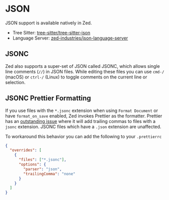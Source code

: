 # JSON

JSON support is available natively in Zed.

- Tree Sitter: [tree-sitter/tree-sitter-json](https://github.com/tree-sitter/tree-sitter-json)
- Language Server: [zed-industries/json-language-server](https://github.com/zed-industries/json-language-server)

## JSONC

Zed also supports a super-set of JSON called JSONC, which allows single line comments (`//`) in JSON files.
While editing these files you can use `cmd-/` (macOS) or `ctrl-/` (Linux) to toggle comments on the current line or selection.

## JSONC Prettier Formatting

If you use files with the `*.jsonc` extension when using `Format Document` or have `format_on_save` enabled, Zed invokes Prettier as the formatter. Prettier has an [outstanding issue](https://github.com/prettier/prettier/issues/15956) where it will add trailing commas to files with a `jsonc` extension. JSONC files which have a `.json` extension are unaffected.

To workaround this behavior you can add the following to your `.prettierrc`

```json
{
  "overrides": [
    {
      "files": ["*.jsonc"],
      "options": {
        "parser": "json",
        "trailingComma": "none"
      }
    }
  ]
}
```

<!--
TBD: JSONC Example for how to use `file_types`
TBD: Add formatter (prettier) settings (autoformat, tab_size, etc)
TBD: Document JSON Schema features of Zed
-->
